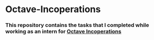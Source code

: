 # Octave-Incoperations
### This repository contains the tasks that I completed while working as an intern for [Octave Incoperations](https://octaveanalytics.com/)
